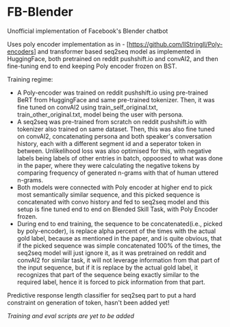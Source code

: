 # FB-Blender
Unofficial implementation of Facebook's Blender chatbot 

Uses poly encoder implementation as in - [https://github.com/llStringll/Poly-encoders] and transformer based seq2seq model as implemented in HuggingFace, both pretrained on reddit pushshift.io and convAI2, and then fine-tuning end to end keeping Poly encoder frozen on BST.

Training regime:
- A Poly-encoder was trained on reddit pushshift.io using pre-trained BeRT from HuggingFace and same pre-trained tokenizer. Then, it was fine tuned on convAI2 using train_self_original.txt, train_other_original.txt, model being the user with persona.
- A seq2seq was pre-trained from scratch on reddit pushshift.io with tokenizer also trained on same dataset. Then, this was also fine tuned on convAI2, concatenating persona and both speaker's conversation history, each with a different segment id and a seperator token in between. Unlikelihood loss was also optimised for this, with negative labels being labels of other entries in batch, oppoosed to what was done in the paper, where they were calculating the negative tokens by comparing frequency of generated n-grams with that of human uttered n-grams.
- Both models were connected with Poly encoder at higher end to pick most semantically similar sequence, and this picked sequence is concatenated with convo history and fed to seq2seq model and this setup is fine tuned end to end on Blended Skill Task, with Poly Encoder frozen.
- During end to end training, the sequence to be concatenated(i.e., picked by poly-encoder), is replace alpha percent of the times with the actual gold label, because as mentioned in the paper, and is quite obvious, that if the picked sequence was simple concatenated 100% of the times, the seq2seq model will just ignore it, as it was pretrained on reddit and convAI2 for similar task, it will not leverage information from that part of the input sequence, but if it is replace by the actual gold label, it recognizes that part of the sequence being exactly similar to the required label, hence it is forced to pick information from that part.

Predictive response length classifier for seq2seq part to put a hard constraint on generation of <eos> token, hasn't been added yet!

*Training and eval scripts are yet to be added*
